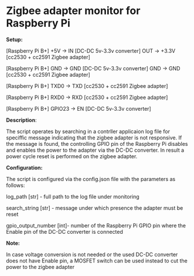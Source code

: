 # Zigbee adapter monitor for Raspberry Pi

**Setup:**

[Raspberry Pi B+] +5V    ->   IN  [DC-DC 5v-3.3v converter] OUT     ->  +3.3V [cc2530 + cc2591 Zigbee adapter]

[Raspberry Pi B+] GND    ->   GND [DC-DC 5v-3.3v converter] GND     ->  GND   [cc2530 + cc2591 Zigbee adapter]

[Raspberry Pi B+] TXD0   ->   TXD [cc2530 + cc2591 Zigbee adapter]

[Raspberry Pi B+] RXD0   ->   RXD [cc2530 + cc2591 Zigbee adapter] 

[Raspberry Pi B+] GPIO23 ->   EN  [DC-DC 5v-3.3v converter]


**Description**:

The script operates by searching in a contrller applicaion log file for speciffic message indicating that the zigbee adapter is not responsive.
If the message is found, the controlling GPIO pin of the Raspberry Pi disables and enables the power to the adapter via the DC-DC converter.
In result a power cycle reset is performed on the zigbee adapter.

**Configuration:**

The script is configured via the config.json file with the parameters as follows:


log_path [str] - full path to the log file under monitoring

search_string [str] - message under which presence the adapter must be reset

gpio_output_number [int]- number of the Raspberry Pi GPIO pin where the Enable pin of the DC-DC converter is connected


**Note:**

In case voltage conversion is not needed or the used DC-DC converter does not have Enable pin, a MOSFET switch can be used instead to cut the power to the zigbee adapter
